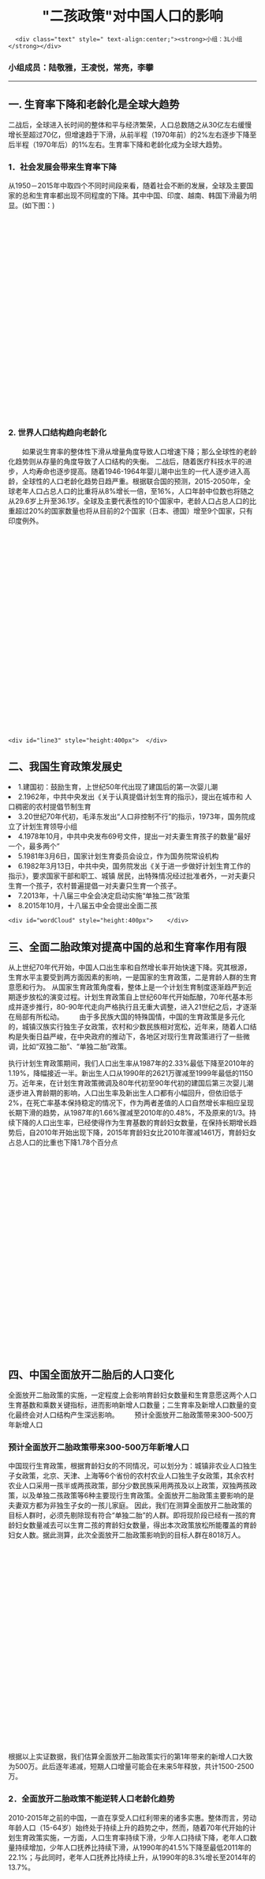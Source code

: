 <!DOCTYPE html>
<head>
    <meta charset="utf-8">
    <title>3L Group lujingya</title>
</head>
<body>
    <!-- 为ECharts准备一个具备大小（宽高）的Dom -->
     <div><h1><div class="text" style=" text-align:center;">"二孩政策"对中国人口的影响</div></h1></div>

      <div class="text" style=" text-align:center;"><strong>小组：3L小组</strong></div>
<h3>小组成员：陆敬雅，王凌悦，常亮，李攀 </h3>
<hr></hr>
<div><h2>一. 生育率下降和老龄化是全球大趋势</h2>
<p>二战后，全球进入长时间的整体和平与经济繁荣，人口总数随之从30亿左右缓慢增长至超过70亿，但增速趋于下滑，从前半程（1970年前）的2%左右逐步下降至后半程（1970年后）的1%左右。生育率下降和老龄化成为全球大趋势。</p>
<h3>1．社会发展会带来生育率下降</h3>
<p>从1950－2015年中取四个不同时间段来看，随着社会不断的发展，全球及主要国家的总和生育率都出现不同程度的下降。其中中国、印度、越南、韩国下滑最为明显。(如下图：)</p></div>    
        <div id="line1" style="height:400px">  </div>
<div><h3>  2. 世界人口结构趋向老龄化</h3>
<p>
　　如果说生育率的整体性下滑从增量角度导致人口增速下降；那么全球性的老龄化趋势则从存量的角度导致了人口结构的失衡。
二战后，随着医疗科技水平的进步，人均寿命也逐步提高。随着1946-1964年婴儿潮中出生的一代人逐步进入高龄，全球性的人口老龄化趋势日趋严重。根据联合国的预测，2015-2050年，全球老年人口占总人口的比重将从8%增长一倍，至16%，人口年龄中位数也将随之从29.6岁上升至36.1岁。全球及主要代表性的10个国家中，老龄人口占总人口的比重超过20%的国家数量也将从目前的2个国家（日本、德国）增至9个国家，只有印度例外。</p>
</div>
	<div id="line2" style="height:400px">  </div>

	<div id="line3" style="height:400px">  </div>
<div><h2>二、我国生育政策发展史</h2>
<li>  1.建国初：鼓励生育，上世纪50年代出现了建国后的第一次婴儿潮
<li>  2.1962年，中共中央发出《关于认真提倡计划生育的指示》，提出在城市和 人口稠密的农村提倡节制生育
<li>  3.20世纪70年代初，毛泽东发出“人口非控制不行”的指示，1973年，国务院成立了计划生育领导小组
<li>  4.1978年10月，中共中央发布69号文件，提出一对夫妻生育孩子的数量“最好一个，最多两个”
<li>  5.1981年3月6日，国家计划生育委员会设立，作为国务院常设机构
<li>  6.1982年3月13日，中共中央，国务院发出《关于进一步做好计划生育工作的指示》，要求国家干部和职工、城镇
            居民，出特殊情况经过批准者外，一对夫妻只生育一个孩子，农村普遍提倡一对夫妻只生育一个孩子。
<li>  7.2013年，十八届三中全会决定启动实施“单独二孩”政策
<li>  8.2015年10月，十八届五中全会提出全面二孩</div>

	<div id="wordCloud" style="height:400px">    </div>
<div><h2>三、全面二胎政策对提高中国的总和生育率作用有限</h2>
<p>从上世纪70年代开始，中国人口出生率和自然增长率开始快速下降。究其根源，生育水平主要受到两方面因素的影响，一是国家的生育政策，二是育龄人群的生育意愿和行为。
从国家生育政策角度看，整体上是一个计划生育制度逐渐趋严到近期逐步放松的演变过程。计划生育政策自上世纪60年代开始酝酿，70年代基本形成并逐步推行，80-90年代走向严格执行且无重大调整，进入21世纪之后，才逐渐在局部有所松动。
　　由于多民族大国的特殊国情，中国的生育政策是多元化的，城镇汉族实行独生子女政策，农村和少数民族相对宽松，近年来，随着人口结构是失衡日益严峻，在中央政府的推动下，各地区对现行生育政策进行了一些微调，比如“双独二胎”、“单独二胎”政策。</p>
<p>执行计划生育政策期间，我们人口出生率从1987年的2.33%最低下降至2010年的1.19%，降幅接近一半。新出生人口从1990年的2621万骤减至1999年最低的1150万。近年来，在计划生育政策微调及80年代初至90年代初的建国后第三次婴儿潮逐步进入育龄期的影响，人口出生率及新出生人口都有小幅回升，但依旧低于2%，在死亡率基本保持稳定的情况下，作为两者差值的人口自然增长率相应呈现长期下滑的趋势，从1987年的1.66%骤减至2010年的0.48%，不及原来的1/3。持续下降的人口出生率，已经使得作为生育基数的育龄妇女数量，在保持长期增长趋势后，自2010年开始出现下降，2015年育龄妇女比2010年骤减1461万，育龄妇女占总人口的比重也下降1.78个百分点</p></div>
	<div id="bar" style="height:400px">   </div>  
<div><h2>四、中国全面放开二胎后的人口变化</h2>
<p>全面放开二胎政策的实施，一定程度上会影响育龄妇女数量和生育意愿这两个人口生育基数和乘数关键指标，进而影响新增人口数量；二生育率及新增人口数量的变化最终会对人口结构产生深远影响。
　　预计全面放开二胎政策带来300-500万年新增人口</p>
<h3>预计全面放开二胎政策带来300-500万年新增人口</h3>
<p>中国现行生育政策，根据育龄妇女的不同情况，可以划分为：城镇非农业人口独生子女政策，北京、天津、上海等6个省份的农村农业人口独生子女政策，其余农村农业人口采用一孩半或两孩政策，部分少数民族采用两孩及以上政策，双独两孩政策，以及单独二孩政策等6种主要现行生育政策。全面放开二胎政策主要影响的是夫妻双方都为非独生子女的一孩儿家庭。
因此，我们在测算全面放开二胎政策的目标人群时，必须先剔除现有符合“单独二胎”的人群。即将现阶段已经有一孩的育龄妇女数量减去可以生育二孩的育龄妇女数量，得出本次政策放松所能覆盖的育龄妇女人数。据此测算，此次全面放开二胎政策影响到的目标人群在8018万人。</p></div> 
        <div id="k" style="height:400px">    </div>
<div><p>根据以上实证数据，我们估算全面放开二胎政策实行的第1年带来的新增人口大致为500万。此后逐年递减，短期人口增量可能会在未来5年释放，共计1500-2500万。　</p></div>
<div><h3>2．全面放开二胎政策不能逆转人口老龄化趋势</h3>
<p>2010-2015年之前的中国，一直在享受人口红利带来的诸多实惠。整体而言，劳动年龄人口（15-64岁）始终处于持续上升的趋势之中，然而，随着70年代开始的计划生育政策实施，一方面，人口生育率持续下滑，少年人口持续下降，老年人口数量持续增加，少年人口抚养比持续下滑，从1990年的41.5%下降至最低2011年的22.1%；与此同时，老年人口抚养比持续上升，从1990年的8.3%增长至2014年的13.7%。
</p></div>
	<div id="pie" style="height:400px">   </div>

        <div id="line4" style="height:400px">    </div>
<div></div>
	<div id="line5" style="height:400px">   </div>		
<div><div><h2>【研究结论】</h2>
　　<p>1. 生育率的整体性下滑和人口老龄化是全球性的大趋势。如果说生育率的整体性下滑从增量角度导致人口增速下降；那么全球性的老龄化趋势则从存量的角度导致了人口结构的失衡。</p>
　<p>2. 此次全面放开二胎政策影响到的目标育龄妇女人群在8000万人左右，政策实施第1年带来的新增人口大致为500万。此后逐年递减，短期人口增量可能会在未来5年逐渐释放，共计1500-2500万。</p>　
<p>3. 此次全面放开二胎政策，短期来看，加剧了劳动年龄人口的抚养压力；长期来看，在一定程度上增加了低年龄段人口比重，但不会逆转我国的老龄化趋势。到2030年我国的65+以上人口占总人口的比例为17%，比2014年增加7%。我们仍需为未来的老龄化社会做好准备。</p>
</div></div>
    
    <!-- ECharts单文件引入 -->
   

    <script src="http://echarts.baidu.com/build/dist/echarts.js">   </script>
    <script type="text/javascript">
        
      
       // 路径配置
        require.config({
            paths: {
                echarts: 'http://echarts.baidu.com/build/dist'
            }
        });
        // 使用
        require(
            [
                'echarts',
                                'echarts/chart/line', // 使用柱状图就加载line模块，按需加载
				'echarts/chart/line',//使用折线图就加载line模块
                                'echarts/chart/line',//使用折线图就加载line模块
				'echarts/chart/wordCloud',//使用关键词云图就加载wordCloud模块
				'echarts/chart/bar',//使用就加载标准k图模块
				'echarts/chart/k',//使用就加载k模块
                                'echarts/chart/pie',//使用饼图就加载pie模块
                                'echarts/chart/line',//使用折线图就加载line模块
                                'echarts/chart/line',//使用折线图就加载line模块
            ],DrawEchats);
			
               
                  function DrawEchats(ec){
				drawLine1(ec);
				drawLine2(ec);
                                drawLine3(ec);
				drawWordCloud(ec);
				drawBar(ec);
                                drawK(ec);
				drawPie(ec);
                                drawLine4(ec);
                                drawLine5(ec);
			}
            


function  drawLine1(ec) {
                // 基于准备好的dom，初始化echarts图表
                var myChart = ec.init(document.getElementById('line1')); 
                
                var option1 = {
    tooltip : {
        trigger: 'axis'
    },
    legend: {
        data:['1950-1955','1970-1975','1990-1995','2010-2015']
    },
    toolbox: {
        show : true,
        feature : {
            mark : {show: true},
            dataView : {show: true, readOnly: false},
            magicType : {show: true, type: ['line', 'bar', 'stack', 'tiled']},
            restore : {show: true},
            saveAsImage : {show: true}
        }
    },
    calculable : true,
    xAxis : [
        {
            type : 'category',
            boundaryGap : false,
            data : ['全球', '中国', '印度', '越南', '韩国', '美国', '英国', '法国', '德国', '日本', '俄罗斯']
        }
    ],
    yAxis : [
        {
            type : 'value'
        }
    ],
    series : [
        {
            name:'1950—1955',
            type:'line',
            stack: '生育率（%）',
            data:[5, 6.1, 5.9, 5.4, 5.1, 3.3, 2.2, 2.7, 2.1, 3.0, 2.9],
        },
        {
            name:'1970-1975',
            type:'line',
            stack: '生育率（%）',
            data:[4.5, 5, 5.4, 6.2, 4, 2, 2, 2.3, 1.7, 2.1, 2]
        },
        {
            name:'1990-1995',
            type:'line',
            stack: '生育率（%）',
            data:[3, 1.9, 3.2, 3, 1.6, 2, 1.8, 1.7, 1.3, 1.4, 1.6]
        },
        {
            name:'2010-2015',
            type:'line',
            stack: '生育率（%）',
            data:[2.5, 1.6, 2.5, 2, 1.3, 1.9, 1.9, 2, 1.4, 1.4, 1.7]
        }
    ]
};
//为echarts对象加载数据
                myChart.setOption(option1,true); 
            }





function  drawLine2(ec) {
                // 基于准备好的dom，初始化echarts图表
                var myChart = ec.init(document.getElementById('line2')); 
                
                var option2 = {
    title : {
        text: '2015年全球及代表国家人口结构',
        subtext: '数据来源：国家统计局'
    },
    tooltip : {
        trigger: 'axis'
    },
    legend: {
        data:['0-14岁占比','15-65占比','65+占比','年龄中位数占比']
    },
    toolbox: {
        show : true,
        feature : {
            mark : {show: true},
            dataView : {show: true, readOnly: false},
            magicType : {show: true, type: ['line', 'bar', 'stack', 'tiled']},
            restore : {show: true},
            saveAsImage : {show: true}
        }
    },
    calculable : true,
    xAxis : [
        {
            type : 'category',
            boundaryGap : false,
            data : ['日本', '德国', '法国', '英国', '美国', '俄罗斯', '韩国', '中国', '全球', '越南', '印度']
        }
    ],
    yAxis : [
        {
            type : 'value'
        }
    ],
    series : [
        {
            name:'0-14岁占比（%）',
            type:'line',
            smooth:true,
            itemStyle: {normal: {areaStyle: {type: 'default'}}},
            data:[15, 15, 19, 18, 19, 18, 17, 18.5, 35, 23, 29]
        },
      {
            name:'15-65岁占比（%）',
            type:'line',
            smooth:true,
            itemStyle: {normal: {areaStyle: {type: 'default'}}},
            data:[ 26, 21, 19, 18, 15, 13, 13, 10, 8, 7, 6]
        },
        {
            name:'65+占比（%）',
            type:'line',
            smooth:true,
            itemStyle: {normal: {areaStyle: {type: 'default'}}},
            data:[26, 21, 19, 18, 15, 13, 13, 10, 8, 7, 6]
        },
        {
            name:'年龄中位数占比（%）',
            type:'line',
            smooth:true,
            itemStyle: {normal: {areaStyle: {type: 'default'}}},
            data:[65, 65, 41, 43, 37, 38, 41, 36, 30, 28.5, 26]
        }
    ]
};
//为echarts对象加载数据
                myChart.setOption(option2,true); 
            }







function  drawLine3(ec) {
                // 基于准备好的dom，初始化echarts图表
                var myChart = ec.init(document.getElementById('line3')); 
                
                var option3 = {
    title : {
        text: '预测2050年全球及代表国家人口结构',
        subtext: '不同年龄结构占比'
    },
    tooltip : {
        trigger: 'axis'
    },
    legend: {
        data:['0-14岁占比','15-65岁占比','65+占比']
    },
    toolbox: {
        show : true,
        feature : {
            mark : {show: true},
            dataView : {show: true, readOnly: false},
            magicType : {show: true, type: ['line', 'bar', 'stack', 'tiled']},
            restore : {show: true},
            saveAsImage : {show: true}
        }
    },
    calculable : true,
    xAxis : [
        {
            type : 'category',
            boundaryGap : false,
            data : ['日本', '韩国', '德国', '中国', '法国', '英国', '美国', '越南', '俄罗斯', '全球', '印度']
        }
    ],
    yAxis : [
        {
            type : 'value'
        }
    ],
    series : [
        {
            name:'0-14岁占比（%）',
            type:'line',
            smooth:true,
            itemStyle: {normal: {areaStyle: {type: 'default'}}},
            data:[10, 9, 10, 11, 16, 16, 17, 16, 17, 20, 19]
        },
        {
            name:'15-65岁占比（%）',
            type:'line',
            smooth:true,
            itemStyle: {normal: {areaStyle: {type: 'default'}}},
            data:[54, 56, 58, 61, 58, 59, 61, 63, 62, 64, 67]
        },
        {
            name:'65岁+占比（%）',
            type:'line',
            smooth:true,
            itemStyle: {normal: {areaStyle: {type: 'default'}}},
            data:[36, 35, 32, 28, 26, 25, 22, 21, 21, 16, 14]
        }
    ]
};
     //为echarts对象加载数据
                myChart.setOption(option3,true); 
            }




function  drawWordCloud(ec) {
                // 基于准备好的dom，初始化echarts图表
                var myChart = ec.init(document.getElementById('wordCloud')); 
                
                var option4 = {
    title: {
        text: '计划生育发展史关键词',
        link: 'http://www.google.com/trends/hottrends'
    },
    tooltip: {
        show: true
    },
    series: [{
        name: '关键词搜索量',
        type: 'wordCloud',
        size: ['80%', '80%'],
        textRotation : [0, 45, 90, -45],
        textPadding: 0,
        autoSize: {
            enable: true,
            minSize: 14
        },
        data: [
          {name:"计划生育发展史",
                value: '12000',
                itemStyle: {
                    normal: {
                        color: 'black'
                    }
                }
            },{
                name:"全面二孩",
                value: '10000',
                itemStyle: {
                    normal: {
                        color: 'black'
                    }
                }
            },
            {
                name: "单独二孩",
                value: 8000,
                itemStyle: createRandomItemStyle()
            },
            {
                name: "一孩政策",
                value: 7000,
                itemStyle: createRandomItemStyle()
            },
            {
                name: "最好一个，最多两个",
                value: 6000,
                itemStyle: createRandomItemStyle()
            },
            {
                name: "国计生委成立",
                value: 5000,
                itemStyle: createRandomItemStyle()
            },
            {
                name: "节制生育",
                value: 4000,
                itemStyle: createRandomItemStyle()
            },
            {
                name: "鼓励生育",
                value: 3000,
                itemStyle: createRandomItemStyle()
            },

{
                name: "放宽再婚生育",
                value: 2000,
                itemStyle: createRandomItemStyle()
            },

{
                name: "取消放宽生育间隔",
                value: 4500,
                itemStyle: createRandomItemStyle()
            },
{
                name: "一孩半政策",
                value: 1600,
                itemStyle: createRandomItemStyle()
            },

{
                name: "单独二胎",
                value: 3500,
                itemStyle: createRandomItemStyle()
            },



{
                name: "少数民族特殊政策",
                value: 1600,
                itemStyle: createRandomItemStyle()
            },{
                name: "双独二胎",
                value: 1600,
                itemStyle: createRandomItemStyle()
            },
            {
                name: "计划生育",
                value: 2200,
                itemStyle: createRandomItemStyle()
            },
        ]
    }]
};

 //为echarts对象加载数据
                myChart.setOption(option4,true); 
            }

function createRandomItemStyle() {}




function  drawBar(ec) {
                // 基于准备好的dom，初始化echarts图表
                var myChart = ec.init(document.getElementById('bar')); 
                
                var option5 = {
    tooltip : {
        trigger: 'axis'
    },
    toolbox: {
        show : true,
        feature : {
            mark : {show: true},
            dataView : {show: true, readOnly: false},
            magicType: {show: true, type: ['line', 'bar']},
            restore : {show: true},
            saveAsImage : {show: true}
        }
    },
    calculable : true,
    legend: {
        data:['1950-2014年人口出生率']
    },
    xAxis : [
        {
            type : 'category',
            data : ['1950', '1951', '1952', '1953', '1954', '1955', '1956', '1957', '1958', '1959', '1960', '1961', '1962', '1963', '1964', '1965', '1966','1967', '1968', '1969','1970', '1971', '1972', '1973', '1974', '1975', '1976', '1977', '1978', '1979', '1980', '1981', '1982', '1983','1984', '1985', '1986', '1987', '1988', '1989', '1990', '1991', '1992', '1993', '1994', '1995', '1996', '1997', '1998', '1999', '2000','2001', '2002', '2003', '2004', '2005', '2006', '2007', '2008', '2009', '2010', '2011', '2012', '2013', '2014']
        }
    ],
    yAxis : [
        {
            type : 'value',
            name : '出生率',
            axisLabel : {
                formatter: '{value} %'
            }
        },
        
    ],
    series : [

        {
            name:'出生率',
            type:'bar',
            data:['3.7', '3.78', '3.7', '3.7', '3.797', '3.26', '3.19', '3.403', '2.922', '0.2478', '2.086', '1.813', '3.722', '4.36', '3.934', '3.8', '3.521','3.412', '3.575', '3.425', '3.359', '3.074', '2.992', '2.807', '2.495', '2.313', '2.001', '1.903', '1.825', '1.782', '1.821', '2.091', '2.228', '2.019', '1.99', '2.104', '2.243', '2.333', '2.237', '2.158', '2.106', '1.968', '1.824', '1.809', '1.77', '1.712', '1.698', '1.657', '1.564', '1.464', '1.403','1.338', '1.286', '1.241', '1.229', '1.24', '1.209', '1.21', '1.214', '1.195', '1.19', '1.193', '1.21', '1.208', '1.237']

        },
        
       
    ]
};
 //为echarts对象加载数据
                myChart.setOption(option5,true); 
            }








function  drawK(ec) {
                // 基于准备好的dom，初始化echarts图表
                var myChart = ec.init(document.getElementById('k')); 
                
                var option6 = {
    title : {
        text: '“单独两孩”政策实施以来各省单独夫妇再生育申请数　'
    },
    tooltip : {
        trigger: 'axis',
        formatter: function (params) {
            var res = params[0].seriesName + ' ' + params[0].name;
            res += '<br/>  截至2015年6月30日申请数 : ' + params[0].value[0] + '  政策放开后前12个月的申请数 : ' + params[0].value[3];
            res += '<br/>  截至2014年底申请数: ' + params[0].value[1] + '  2015年上半年与2014年下半年比值 : ' + params[0].value[2];
            return res;
        }
    },
    legend: {
        data:['申请数']
    },
    toolbox: {
        show : true,
        feature : {
            mark : {show: true},
            dataZoom : {show: true},
            dataView : {show: true, readOnly: false},
            magicType: {show: true, type: ['line', 'bar']},
            restore : {show: true},
            saveAsImage : {show: true}
        }
    },
    dataZoom : {
        show : true,
        realtime: true,
        start : 50,
        end : 100
    },
    xAxis : [
        {
            type : 'category',
            boundaryGap : true,
            axisTick: {onGap:false},
            splitLine: {show:false},
            data : [
                "北京", "天津", "河北", "辽宁", "上海",'江苏', '浙江', '福建', '山东', '广东', 
               '海南', '黑龙江', '吉林', '山西', '安徽', '江西', '河南',
               '湖北', '湖南', '内蒙古', '广西', '重庆', '四川', '贵州',
               '云南', '陕西', '甘肃', '青海', '宁夏' 
              ]  }
    ],
    yAxis : [
        {
            type : 'value',
            scale:true,
            boundaryGap: [0.01, 0.01]
        }
    ],
    series : [
        {
            name:'申请数',
            type:'k',
            data:[ // 截至2015年6月30日申请数，截至2014年底申请数，2015年上半年与2014年下半年比值，政策放开后前12个月的申请数
                [4.45, 3.03, 97.3, 3.34],
               [3.59, 2.71, 150, 2.69],
    [4.98, 3.49, 54.9, 4.6],
    [2.65, 1.74, 90.1, 2.12],
    [2.49, 1.66, 94.3, 1.87],
    [2.65, 4.66, 45.5, 4.7],
    [11.93, 8.8, 95.1, 8.42],
    [4.24, 3.06, 72.4, 3.39],
    [39.72, 27.73, 46.2, 36.66],
    [13.96, 10.55, 64.2, 11.17],
    [0.3, 0.16, 125, 0.28],
    [0.86, 0.54, 82.1, 0.74],
    [1.19, 0.81, 92.7, 0.95],
    [0.83, 0.55, 55.8, 0.77],
    [4.12, 2.83, 91.5, 2.91],
    [5.13, 3.87, 82.9, 3.62],
    [5.19, 3.12, 74.7, 4.79],
    [4.87, 3.01, 114.1, 3.9],
    [7.37, 4.45, 91.6, 6.32],
    [1, 0.73, 54, 0.8],
    [2.46, 1.79, 80.7, 1.85],
    [6.22, 4.08, 89.2, 4.98],
    [14.36, 9.98, 87.4, 11.49],
    [1.71, 1.07, 85.3, 1.58],
    [0.99, 0.63, 102.9, 0.79],
    [1.66, 1.07, 89.4, 1.25],
    [0.73, 0.48, 89.3, 0.58],
    [0.05, 0.03, 100, 0.04],
    [0.1, 0.06, 80, 0.09]
            ]
        }
    ]
};
    //为echarts对象加载数据
                myChart.setOption(option6,true); 
            }                 

 



function  drawPie(ec) {
                // 基于准备好的dom，初始化echarts图表
                var myChart = ec.init(document.getElementById('pie')); 
                
                var option7 = {
    title : {
        text: '东部、中部、西部、全国平均申请人数占比',
        subtext: '数据来源：UN，国泰君安证券研究',
        x:'center'
    },
    tooltip : {
        trigger: 'item',
        formatter: "{a} <br/>{b} : {c} ({d}%)"
    },
    legend: {
        orient : 'vertical',
        x : 'left',
        data:['东部','中部','西部','全国平均']
    },
    toolbox: {
        show : true,
        feature : {
            mark : {show: true},
            dataView : {show: true, readOnly: false},
            magicType : {
                show: true, 
                type: ['pie', 'funnel'],
                option: {
                    funnel: {
                        x: '25%',
                        width: '50%',
                        funnelAlign: 'left',
                        max: 1548
                    }
                }
            },
            restore : {show: true},
            saveAsImage : {show: true}
        }
    },
    calculable : true,
    series : [
        {
            name:'政策后1年的平均申请数',
            type:'pie',
            radius : '55%',
            center: ['50%', '60%'],
            data:[
                {value:79.24, name:'东部'},
                {value:23.99, name:'中部'},
                {value:23.44, name:'西部'},
            
                {value:42.22, name:'全国平均'}
            ]
        }
    ]
};
 //为echarts对象加载数据
                myChart.setOption(option7,true); 
            }






function  drawLine4(ec) {
                // 基于准备好的dom，初始化echarts图表
                var myChart = ec.init(document.getElementById('line4')); 
                
                var option8 = {
    title : {
        text: '1950-2014年人口抚养比',
        subtext: '数据来源：国家统计局'
    },
    tooltip : {
        trigger: 'axis'
    },
    legend: {
        data:['老年人口抚养比%','少年人口抚养比%']
    },
    toolbox: {
        show : true,
        feature : {
            mark : {show: true},
            dataView : {show: true, readOnly: false},
            magicType : {show: true, type: ['line', 'bar']},
            restore : {show: true},
            saveAsImage : {show: true}
        }
    },
    calculable : true,
    xAxis : [
        {
            type : 'category',
            boundaryGap : false,
            data : [1990, 1991, 1992, 1993, 1994, 1995, 1996, 1997, 1998, 1999, 2000, 2001, 2002, 2003, 2004, 2005, 2006, 2007, 2008, 2009, 2010, 2011, 2012, 2013, 2014]
        }
    ],
    yAxis : [
        {
            type : 'value',
            axisLabel : {
                formatter: '{value} %'
            }
        }
    ],
    series : [
        {
            name:'老年人口抚养比%',
            type:'line',
            data:[8.3, 9, 9.3, 9.2, 9.5, 9.2, 9.5, 9.7, 9.9, 10.2, 9.9, 10.1, 10.4, 10.7, 10.7, 10.7, 11, 11.1, 11.3, 11.6, 11.9, 12.3, 12.7, 13.1, 13.7],
            markPoint : {
                data : [
                    {type : 'max', name: '最大值'},
                    {type : 'min', name: '最小值'}
                ]
            },
            markLine : {
                data : [
                    {type : 'average', name: '平均值'}
                ]
            }
        },
        {
            name:'少年人口抚养比%',
            type:'line',
            data:[41.5, 41.8, 41.7, 40.7, 40.5, 39.6, 39.3, 38.5, 38, 37.5, 32.6, 32, 31.9, 31.4, 30.3, 28.1, 27.3, 26.8, 26, 25.3, 22.3, 22.1, 22.2, 22.2, 22.5],
            markPoint : {
                data : [
                    {name : '最小值', value : 8.3, xAxis: 0, yAxis: 8.3}
                ]
            },
            markLine : {
                data : [
                    {type : 'average', name : '平均值'}
                ]
            }
        }
    ]
};

 //为echarts对象加载数据
                myChart.setOption(option8,true); 
            }




           
     
function  drawLine5(ec) {
                // 基于准备好的dom，初始化echarts图表
                var myChart = ec.init(document.getElementById('line5')); 
                
                var option9 = {
    tooltip : {
        trigger: 'axis'
    },
    legend: {
        data:['0-14岁人口(万人)','15-65岁人口(万人)','65+岁人口数（万人）']
    },
    toolbox: {
        show : true,
        feature : {
            mark : {show: true},
            dataView : {show: true, readOnly: false},
            magicType : {show: true, type: ['line', 'bar', 'stack', 'tiled']},
            restore : {show: true},
            saveAsImage : {show: true}
        }
    },
    calculable : true,
    xAxis : [
        {
            type : 'category',
            boundaryGap : false,
            data : [1995, 1996, 1997, 1998, 1999, 2000, 2001, 2002, 2003, 2004, 2005, 2006, 2007, 2008, 2009, 2010, 2011, 2012, 2013, 2014]
        }
    ],
    yAxis : [
        {
            type : 'value'
        }
    ],
    series : [
        {
            name:'0-14岁人口(万人)',
            type:'line',
            stack: '总量',
            symbol: 'none',
            itemStyle: {
                normal: {
                    areaStyle: {
                        // 区域图，纵向渐变填充
                        color : (function (){
                            var zrColor = require('zrender/tool/color');
                            return zrColor.getLinearGradient(
                                0, 200, 0, 400,
                                [[0, 'rgba(255,0,0,0.8)'],[0.8, 'rgba(000,000,255,0.1)']]
                            )
                        })()
                    }
                }
            },
            data:[
                32218, 32311, 32093, 32064, 
                {value:31950, symbol:'droplet',symbolSize:5},
                29012, 28716, 28774, 28559, 27947, 26504, 25961, 25660,
              25166, 24659, 22259, 22164, 22287, 22329, 22558
            ]
        },
      
    {
            name:'15-65岁人口(万人)',
            type:'line',
            stack: '总量',
            symbol: 'none',
            itemStyle: {
                normal: {
                    areaStyle: {
                        // 区域图，纵向渐变填充
                        color : (function (){
                            var zrColor = require('zrender/tool/color');
                            return zrColor.getLinearGradient(
                                0, 200, 0, 400,
                                [[0, 'rgba(200,100,100,0.8)'],[0.8, 'rgba(0,0,0,0.1)']]
                            )
                        })()
                    }
                }
            },
           data:[
               81393, 82245, 83448,
                {value:84338, symbol:'emptyHeart',symbolSize:10},
                85157, 88910, 89849, 90302, 90976, 92184, 94197, 95068, 95833,
              96680, 97484, 99938, 100283, 100403, 100582, 100469
            ]
        },
      
      
      
        
        
        {
            name:'65+岁人口数（万人）',
            type:'line',
            symbol:'emptyCircle',
            itemStyle: {
                normal: {
                    lineStyle: {            // 系列级个性化折线样式，横向渐变描边
                        width: 2,
                        color: (function (){
                            var zrColor = require('zrender/tool/color');
                            return zrColor.getLinearGradient(
                                0, 0, 1000, 0,
                                [[0, 'rgba(10,0,0,0.8)'],[0.8, 'rgba(15,20,0,0.8)']]
                            )
                        })(),
                        shadowColor : 'rgba(100,100,100,0.5)',
                        shadowBlur: 10,
                        shadowOffsetX: 8,
                        shadowOffsetY: 8
                    }
                },
                emphasis : {
                    label : {show: true}
                }
            },
            data:[
               7510, 7833, 8085,
                {value:8359, symbol:'emptyHeart',symbolSize:10},
                8679, 8821, 9062, 9377, 9692, 9857, 10055, 10419, 10636,
              10956, 11307, 11894, 12288, 12714, 13161, 13755
            ]
        }
    ]
};
   //为echarts对象加载数据
                myChart.setOption(option9,true); 
            }                  








 </script>
</body>